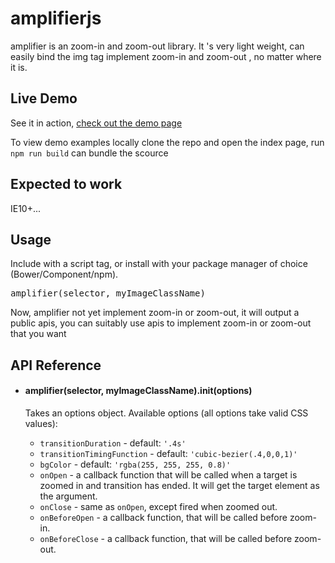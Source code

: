 # amplifierjs
amplifier is an zoom-in and zoom-out library. It 's very light weight, can easily bind the img tag implement zoom-in and zoom-out , no matter where it is.
<h2>Live Demo</h2>
<p>See it in action, <a href="https://diamondloler.github.io/amplifierjs/src/index">check out the demo page</a></p>
<p>To view demo examples locally clone the repo and open the index page, run <code>npm run build</code> can bundle the scource</p>
<h2>Expected to work</h2>
<p>IE10+...</p>
<h2>Usage</h2>
<p>Include with a script tag, or install with your package manager of choice (Bower/Component/npm).</p>
<div class="highlight highlight-source-js"><pre><span class="pl-smi">amplifier</span>(selector, myImageClassName)</pre></div>
<p>Now, amplifier not yet implement zoom-in or zoom-out, it will output a public apis, you can suitably use apis to implement zoom-in or zoom-out that you want</p>
<h2>API Reference</h2>
<ul>
  <li>
    <h4>amplifier(selector, myImageClassName).init(options)</h4>
    <p>Takes an options object. Available options (all options take valid CSS values):</p>
   <ul>
<li><code>transitionDuration</code> - default: <code>'.4s'</code></li>
<li><code>transitionTimingFunction</code> - default: <code>'cubic-bezier(.4,0,0,1)'</code></li>
<li><code>bgColor</code> - default: <code>'rgba(255, 255, 255, 0.8)'</code></li>
<li><code>onOpen</code> - a callback function that will be called when a target is zoomed in and transition has ended. It will get the target element as the argument.</li>
<li><code>onClose</code> - same as <code>onOpen</code>, except fired when zoomed out.</li>
<li><code>onBeforeOpen</code> - a callback function, that will be called before zoom-in.</li>
<li><code>onBeforeClose</code> - a callback function, that will be called before zoom-out.</li>
</ul>
  </li>
</ul>


